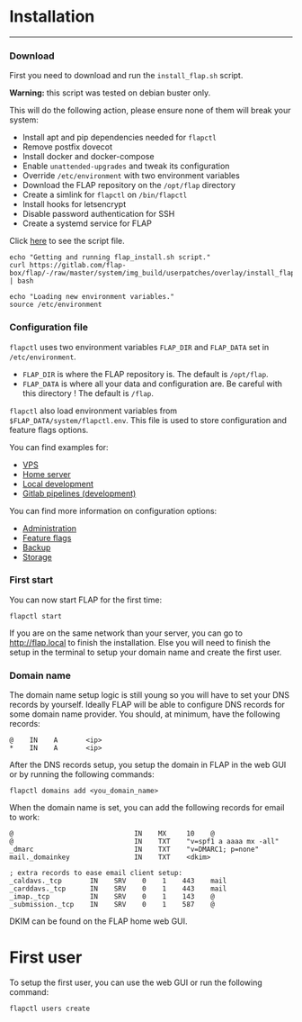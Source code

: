 # Installation

---

### Download

First you need to download and run the `install_flap.sh` script.

**Warning:** this script was tested on debian buster only.

This will do the following action, please ensure none of them will break your system:

-   Install apt and pip dependencies needed for `flapctl`
-   Remove postfix dovecot
-   Install docker and docker-compose
-   Enable `unattended-upgrades` and tweak its configuration
-   Override `/etc/environment` with two environment variables
-   Download the FLAP repository on the `/opt/flap` directory
-   Create a simlink for `flapctl` on `/bin/flapctl`
-   Install hooks for letsencrypt
-   Disable password authentication for SSH
-   Create a systemd service for FLAP

Click [here](https://gitlab.com/flap-box/flap/-/raw/master/system/img_build/userpatches/overlay/install_flap.sh) to see the script file.

```shell
echo "Getting and running flap_install.sh script."
curl https://gitlab.com/flap-box/flap/-/raw/master/system/img_build/userpatches/overlay/install_flap.sh | bash

echo "Loading new environment variables."
source /etc/environment
```

### Configuration file

`flapctl` uses two environment variables `FLAP_DIR` and `FLAP_DATA` set in `/etc/environment`.

-   `FLAP_DIR` is where the FLAP repository is. The default is `/opt/flap`.
-   `FLAP_DATA` is where all your data and configuration are. Be careful with this directory ! The default is `/flap`.

`flapctl` also load environment variables from `$FLAP_DATA/system/flapctl.env`. This file is used to store configuration and feature flags options.

You can find examples for:

-   [VPS](https://gitlab.com/flap-box/flap/-/tree/master/system/flapctl.examples.d/vps.env)
-   [Home server](https://gitlab.com/flap-box/flap/-/tree/master/system/flapctl.examples.d/xu4.env)
-   [Local development](https://gitlab.com/flap-box/flap/-/tree/master/system/flapctl.examples.d/local.env)
-   [Gitlab pipelines (development)](https://gitlab.com/flap-box/flap/-/tree/master/system/flapctl.examples.d/pipeline.env)

You can find more information on configuration options:

-   [Administration](https://gitlab.com/flap-box/flap/-/blob/master/system/docs/administration.md)
-   [Feature flags](https://gitlab.com/flap-box/flap/-/blob/master/system/docs/feature_flags.md)
-   [Backup](https://gitlab.com/flap-box/flap/-/blob/master/system/docs/backup.md)
-   [Storage](https://gitlab.com/flap-box/flap/-/blob/master/system/docs/storage.md)

### First start

You can now start FLAP for the first time:

```shell
flapctl start
```

If you are on the same network than your server, you can go to http://flap.local to finish the installation. Else you will need to finish the setup in the terminal to setup your domain name and create the first user.

### Domain name

The domain name setup logic is still young so you will have to set your DNS records by yourself. Ideally FLAP will be able to configure DNS records for some domain name provider. You should, at minimum, have the following records:

```
@    IN    A       <ip>
*    IN    A       <ip>
```

After the DNS records setup, you setup the domain in FLAP in the web GUI or by running the following commands:

```shell
flapctl domains add <you_domain_name>
```

When the domain name is set, you can add the following records for email to work:

```
@                              IN    MX     10    @
@                              IN    TXT    "v=spf1 a aaaa mx -all"
_dmarc                         IN    TXT    "v=DMARC1; p=none"
mail._domainkey                IN    TXT    <dkim>

; extra records to ease email client setup:
_caldavs._tcp       IN    SRV    0    1    443    mail
_carddavs._tcp      IN    SRV    0    1    443    mail
_imap._tcp          IN    SRV    0    1    143    @
_submission._tcp    IN    SRV    0    1    587    @
```

DKIM can be found on the FLAP home web GUI.

# First user

To setup the first user, you can use the web GUI or run the following command:

```shell
flapctl users create
```
